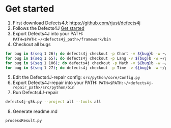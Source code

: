 # Get started

1. First download Defects4J: https://github.com/rjust/defects4j
2. Follows the Defects4J [Get started](https://github.com/rjust/defects4j#getting-started)
3. Export Defects4J into your PATH: ```PATH=$PATH:~/<defects4j_path>/framework/bin```
4. Checkout all bugs
```bash
for bug in $(seq 1 26); do defects4j checkout -p Chart -v ${bug}b -w ~/projects/chart/chart_${bug}; done
for bug in $(seq 1 65); do defects4j checkout -p Lang -v ${bug}b -w ~/projects/lang/lang_${bug}; done
for bug in $(seq 1 106); do defects4j checkout -p Math -v ${bug}b -w ~/projects/math/math_${bug}; done
for bug in $(seq 1 27); do defects4j checkout -p Time -v ${bug}b -w ~/projects/time/time_${bug}; done
```
5. Edit the Defects4J-repair config: ```src/python/core/Config.py```
6. Export Defects4J-repair into your PATH: ```PATH=$PATH:~/<defects4j-repair_path>/src/python/bin```
7. Run Defects4J-repair
```bash
defects4j-g5k.py --project all --tools all  
```
8. Generate readme.md
```bash
processResult.py
```
